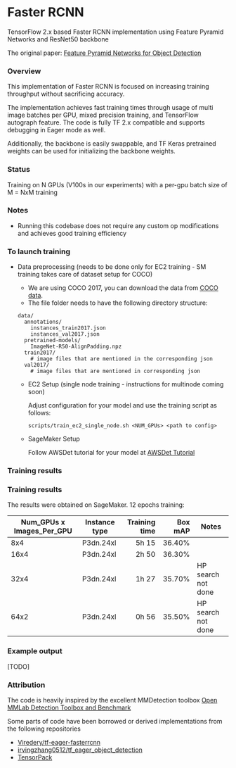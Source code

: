# Faster RCNN

TensorFlow 2.x based Faster RCNN implementation using Feature Pyramid Networks and ResNet50 backbone

The original paper: [Feature Pyramid Networks for Object Detection](https://arxiv.org/abs/1612.03144)

### Overview

This implementation of Faster RCNN is focused on increasing training throughput without sacrificing accuracy. 

The implementation achieves fast training times through usage of multi image batches per GPU, mixed precision training, and TensorFlow autograph feature. The code is fully TF 2.x compatible and supports debugging in Eager mode as well.

Additionally, the backbone is easily swappable, and TF Keras pretrained weights can be used for initializing the backbone weights.

### Status

Training on N GPUs (V100s in our experiments) with a per-gpu batch size of M = NxM training


### Notes

- Running this codebase does not require any custom op modifications and achieves good training efficiency

### To launch training

- Data preprocessing (needs to be done only for EC2 training - SM training takes care of dataset setup for COCO)
  - We are using COCO 2017, you can download the data from [COCO data](http://cocodataset.org/#download).
  - The file folder needs to have the following directory structure:
  ```
  data/
    annotations/
      instances_train2017.json
      instances_val2017.json
    pretrained-models/
      ImageNet-R50-AlignPadding.npz
    train2017/
      # image files that are mentioned in the corresponding json
    val2017/
      # image files that are mentioned in corresponding json
  ```
  
  
  - EC2 Setup (single node training - instructions for multinode coming soon)
  
    Adjust configuration for your model and use the training script as follows:
      ```
      scripts/train_ec2_single_node.sh <NUM_GPUs> <path to config>
      ```


  - SageMaker Setup

    Follow AWSDet tutorial for your model at [AWSDet Tutorial](../tutorial/awsdet/Tutorial.ipynb)


### Training results


### Training results
The results were obtained on SageMaker.
12 epochs training:

| Num_GPUs x Images_Per_GPU | Instance type | Training time | Box mAP | Notes |
| ------------------------- | ------------- | ------------: | ------: | ----- |
| 8x4 | P3dn.24xl | 5h 15 | 36.40% | |
| 16x4 | P3dn.24xl | 2h 50 | 36.30% | |
| 32x4 | P3dn.24xl | 1h 27 | 35.70% | HP search not done |
| 64x2 | P3dn.24xl | 0h 56 | 35.50% | HP search not done |


### Example output
[TODO]

### Attribution

The code is heavily inspired by the excellent MMDetection toolbox [Open MMLab Detection Toolbox and Benchmark](https://github.com/open-mmlab/mmdetection)

Some parts of code have been borrowed or derived implementations from the following repositories
- [Viredery/tf-eager-fasterrcnn](https://github.com/Viredery/tf-eager-fasterrcnn)
- [irvingzhang0512/tf_eager_object_detection](https://github.com/irvingzhang0512/tf_eager_object_detection)
- [TensorPack](https://github.com/tensorpack/tensorpack/)
